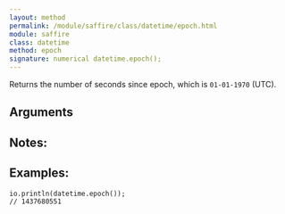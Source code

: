 ```yaml
---
layout: method
permalink: /module/saffire/class/datetime/epoch.html
module: saffire
class: datetime
method: epoch
signature: numerical datetime.epoch();
---
```


Returns the number of seconds since epoch, which is `01-01-1970` (UTC).

## Arguments

## Notes:

## Examples:
    io.println(datetime.epoch());
    // 1437680551
    
